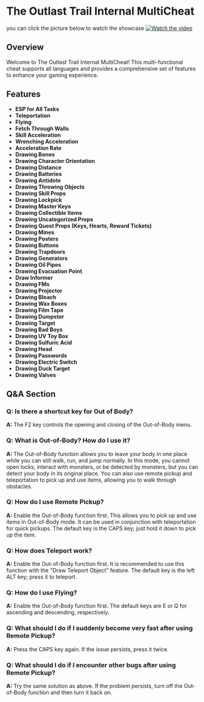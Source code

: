 # The Outlast Trail Internal MultiCheat
you can click the picture below to watch the showcase 
[![Watch the video](https://img.youtube.com/vi/blj-cYyw-zU/0.jpg)](https://www.youtube.com/watch?v=blj-cYyw-zU)

## Overview

Welcome to The Outlast Trail Internal MultiCheat! This multi-functional cheat supports all languages and provides a comprehensive set of features to enhance your gaming experience.

## Features

- **ESP for All Tasks**
- **Teleportation**
- **Flying**
- **Fetch Through Walls**
- **Skill Acceleration**
- **Wrenching Acceleration**
- **Acceleration Rate**
- **Drawing Bones**
- **Drawing Character Orientation**
- **Drawing Distance**
- **Drawing Batteries**
- **Drawing Antidote**
- **Drawing Throwing Objects**
- **Drawing Skill Props**
- **Drawing Lockpick**
- **Drawing Master Keys**
- **Drawing Collectible Items**
- **Drawing Uncategorized Props**
- **Drawing Quest Props (Keys, Hearts, Reward Tickets)**
- **Drawing Mines**
- **Drawing Posters**
- **Drawing Buttons**
- **Drawing Trapdoors**
- **Drawing Generators**
- **Drawing Oil Pipes**
- **Drawing Evacuation Point**
- **Draw Informer**
- **Drawing FMs**
- **Drawing Projector**
- **Drawing Bleach**
- **Drawing Wax Boxes**
- **Drawing Film Tape**
- **Drawing Dumpster**
- **Drawing Target**
- **Drawing Bad Boys**
- **Drawing UV Toy Box**
- **Drawing Sulfuric Acid**
- **Drawing Head**
- **Drawing Passwords**
- **Drawing Electric Switch**
- **Drawing Duck Target**
- **Drawing Valves**

## Q&A Section

### Q: Is there a shortcut key for Out of Body?
**A:** The F2 key controls the opening and closing of the Out-of-Body menu.

### Q: What is Out-of-Body? How do I use it?
**A:** The Out-of-Body function allows you to leave your body in one place while you can still walk, run, and jump normally. In this mode, you cannot open locks, interact with monsters, or be detected by monsters, but you can detect your body in its original place. You can also use remote pickup and teleportation to pick up and use items, allowing you to walk through obstacles.

### Q: How do I use Remote Pickup?
**A:** Enable the Out-of-Body function first. This allows you to pick up and use items in Out-of-Body mode. It can be used in conjunction with teleportation for quick pickups. The default key is the CAPS key; just hold it down to pick up the item.

### Q: How does Teleport work?
**A:** Enable the Out-of-Body function first. It is recommended to use this function with the "Draw Teleport Object" feature. The default key is the left ALT key; press it to teleport.

### Q: How do I use Flying?
**A:** Enable the Out-of-Body function first. The default keys are E or Q for ascending and descending, respectively.

### Q: What should I do if I suddenly become very fast after using Remote Pickup?
**A:** Press the CAPS key again. If the issue persists, press it twice.

### Q: What should I do if I encounter other bugs after using Remote Pickup?
**A:** Try the same solution as above. If the problem persists, turn off the Out-of-Body function and then turn it back on.
